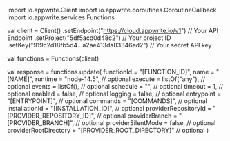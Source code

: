 import io.appwrite.Client
import io.appwrite.coroutines.CoroutineCallback
import io.appwrite.services.Functions

val client = Client()
    .setEndpoint("https://cloud.appwrite.io/v1") // Your API Endpoint
    .setProject("5df5acd0d48c2") // Your project ID
    .setKey("919c2d18fb5d4...a2ae413da83346ad2") // Your secret API key

val functions = Functions(client)

val response = functions.update(
    functionId = "[FUNCTION_ID]",
    name = "[NAME]",
    runtime = "node-14.5", // optional
    execute = listOf("any"), // optional
    events = listOf(), // optional
    schedule = "", // optional
    timeout = 1, // optional
    enabled = false, // optional
    logging = false, // optional
    entrypoint = "[ENTRYPOINT]", // optional
    commands = "[COMMANDS]", // optional
    installationId = "[INSTALLATION_ID]", // optional
    providerRepositoryId = "[PROVIDER_REPOSITORY_ID]", // optional
    providerBranch = "[PROVIDER_BRANCH]", // optional
    providerSilentMode = false, // optional
    providerRootDirectory = "[PROVIDER_ROOT_DIRECTORY]" // optional
)

